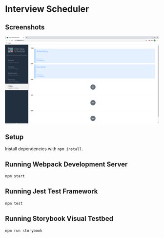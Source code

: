 # Interview Scheduler

## Screenshots

!["test"](https://github.com/JaySaikitHo/scheduler/blob/master/docs/days%20with%20multiple%20appointments.png)

## Setup

Install dependencies with `npm install`.

## Running Webpack Development Server

```sh
npm start
```

## Running Jest Test Framework

```sh
npm test
```

## Running Storybook Visual Testbed

```sh
npm run storybook
```
